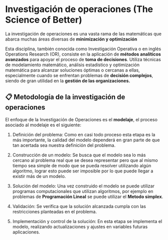 # Investigación de operaciones (The Science of Better)

La investigación de operaciones es una vasta rama de las matemáticas que abarca muchas áreas diversas de **minimización y optimización**

Esta disciplina, también conocida como Investigación Operativa o en inglés Operations Research (OR), consiste en la aplicación de **métodos analíticos avanzados** para apoyar el proceso de **toma de decisiones**. Utiliza técnicas de modelamiento matemático, análisis estadístico y optimización matemática para alcanzar soluciones óptimas o cercanas a ellas, especialmente cuando se enfrentan problemas de **decisión complejos**, siendo de gran utilidad en la **gestión de las organizaciones.**

## 📋 Metodología de la investigación de operaciones

El enfoque de la Investigación de Operaciones es el **modelaje**, el proceso asociado al modelaje es el siguiente:

1. Definición del problema: Como en casi todo proceso esta etapa es la más importante, la calidad del modelo dependerá en gran parte de que tan acertada sea nuestra definición del problema.

2. Construcción de un modelo: Se busca que el modelo sea lo más cercano al problema real que se desea representar pero que al mismo tiempo sea simple de modo que se pueda resolver utilizando algún algoritmo, lograr esto puede ser imposible por lo que puede llegar a existir más de un modelo.

3. Solución del modelo: Una vez construido el modelo se puede utilizar programas computacionales que utilizan algoritmos, por ejemplo en problemas de **Programación Lineal** se puede utilizar el **Metodo simplex**.

4. Validación: Se verifica que la solución alcanzada cumpla con las restricciones planteadas en el problema.

5. Implementación y control de la solución: En esta etapa se implementa el modelo, realizando actualizaciones y ajustes en variables futuras aplicaciones.

